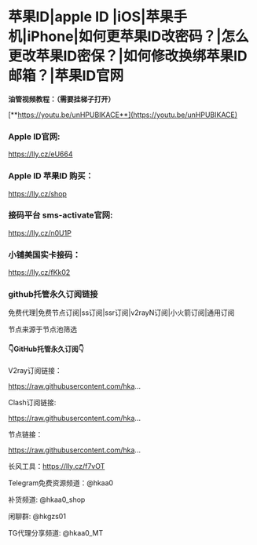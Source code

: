 # 苹果ID|apple ID |iOS|苹果手机|iPhone|如何更苹果ID改密码？|怎么更改苹果ID密保？|如何修改换绑苹果ID邮箱？|苹果ID官网

**油管视频教程：（需要挂梯子打开）**

[**https://youtu.be/unHPUBIKACE**](https://youtu.be/unHPUBIKACE)

### Apple ID官网: <a href="#apple-id-e5-ae-98-e7-bd-91-3a" id="apple-id-e5-ae-98-e7-bd-91-3a"></a>

https://lly.cz/eU664

### Apple ID 苹果ID 购买： <a href="#apple-id-e8-8b-b9-e6-9e-9cid-e8-b4-a-d-e4-b9-b0-ef-bc-9a" id="apple-id-e8-8b-b9-e6-9e-9cid-e8-b4-a-d-e4-b9-b0-ef-bc-9a"></a>

https://lly.cz/shop

### 接码平台 sms-activate官网: <a href="#e6-8e-a5-e7-a0-81-e5-b9-b3-e5-8f-b0-sms-activate-e5-ae-98-e7-bd-91-3a" id="e6-8e-a5-e7-a0-81-e5-b9-b3-e5-8f-b0-sms-activate-e5-ae-98-e7-bd-91-3a"></a>

https://lly.cz/n0U1P

### 小铺美国实卡接码： <a href="#e5-b0-8f-e9-93-ba-e7-be-8e-e5-9b-bd-e5-ae-9e-e5-8d-a1-e6-8e-a5-e7-a0-81-ef-bc-9a" id="e5-b0-8f-e9-93-ba-e7-be-8e-e5-9b-bd-e5-ae-9e-e5-8d-a1-e6-8e-a5-e7-a0-81-ef-bc-9a"></a>

https://lly.cz/fKk02

### github托管永久订阅链接 <a href="#github-e6-89-98-e7-ae-a1-e6-b0-b8-e4-b9-85-e8-ae-a2-e9-98-85-e9-93-be-e6-8e-a5" id="github-e6-89-98-e7-ae-a1-e6-b0-b8-e4-b9-85-e8-ae-a2-e9-98-85-e9-93-be-e6-8e-a5"></a>

免费代理|免费节点订阅|ss订阅|ssr订阅|v2rayN订阅|小火箭订阅|通用订阅

节点来源于节点池筛选

#### 👇GitHub托管永久订阅👇 <a href="#f0-9f-91-87github-e6-89-98-e7-ae-a1-e6-b0-b8-e4-b9-85-e8-ae-a2-e9-98-85-f0-9f-91-87" id="f0-9f-91-87github-e6-89-98-e7-ae-a1-e6-b0-b8-e4-b9-85-e8-ae-a2-e9-98-85-f0-9f-91-87"></a>

V2ray订阅链接：

https://raw.githubusercontent.com/hka...

Clash订阅链接:

https://raw.githubusercontent.com/hka...

节点链接：

https://raw.githubusercontent.com/hka...

长风工具：https://lly.cz/f7vOT

Telegram免费资源频道：@hkaa0

补货频道: @hkaa0\_shop

闲聊群: @hkgzs01

TG代理分享频道: @hkaa0\_MT
